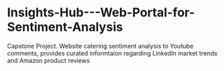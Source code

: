# Insights-Hub---Web-Portal-for-Sentiment-Analysis
Capstone Project. Website catering sentiment analysis to Youtube comments, provides curated informtaion regarding LinkedIn market trends and Amazon product reviews

